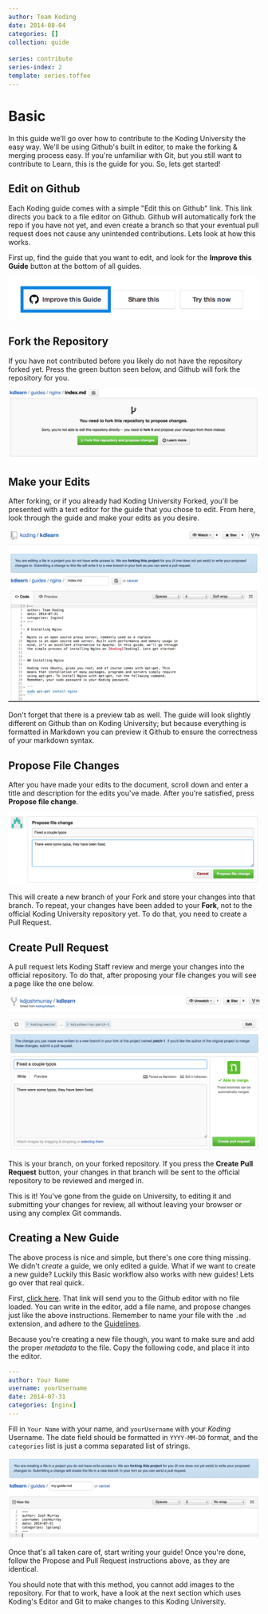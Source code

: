 ```yaml
---
author: Team Koding
date: 2014-08-04
categories: []
collection: guide

series: contribute
series-index: 2
template: series.toffee
---
```


# Basic

In this guide we'll go over how to contribute to the Koding University 
the easy way. We'll be using Github's built in editor, to make the 
forking & merging process easy. If you're unfamiliar with Git, but you 
still want to contribute to Learn, this is the guide for you. So, lets 
get started!

## Edit on Github

Each Koding guide comes with a simple "Edit this on Github" link. This 
link directs you back to a file editor on Github. Github will 
automatically fork the repo if you have not yet, and even create a branch 
so that your eventual pull request does not cause any unintended 
contributions. Lets look at how this works.

First up, find the guide that you want to edit, and look for the 
**Improve this Guide** button at the bottom of all guides.

![Edit on Github](edit-on-github.png)

## Fork the Repository

If you have not contributed before you likely do not have the repository 
forked yet. Press the green button seen below, and Github will fork the 
repository for you.

![Fork](fork.png)

## Make your Edits

After forking, or if you already had Koding University Forked, you'll be 
presented with a text editor for the guide that you chose to edit. From 
here, look through the guide and make your edits as you desire.

![Edit](edit.png)

Don't forget that there is a preview tab as well. The guide will look 
slightly different on Github than on Koding University; but because 
everything is formatted in Markdown you can preview it Github to ensure 
the correctness of your markdown syntax.

## Propose File Changes

After you have made your edits to the document, scroll down and enter a 
title and description for the edits you've made. After you're satisfied, 
press **Propose file change**.

![propose](propose.png)

This will create a new branch of your Fork and store your changes into 
that branch. To repeat, your changes have been added to your **Fork**, 
not to the official Koding University repository yet. To do that, you 
need to create a Pull Request.

## Create Pull Request

A pull request lets Koding Staff review and merge your changes into the 
official repository. To do that, after proposing your file changes you 
will see a page like the one below.

![Pull Request](pull-request.png)

This is your branch, on your forked repository. If you press the **Create 
Pull Request** button, your changes in that branch will be sent to the 
official repository to be reviewed and merged in.

This is it! You've gone from the guide on University, to editing it and 
submitting your changes for review, all without leaving your browser or 
using any complex Git commands.

## Creating a New Guide

The above process is nice and simple, but there's one core thing missing. 
We didn't *create* a guide, we only edited a guide. What if we want to 
create a new guide? Luckily this Basic workflow also works with new 
guides! Lets go over that real quick.

First, [click here][newguide]. That link will send you to the Github 
editor with no file loaded. You can write in the editor, add a file name, 
and propose changes just like the above instructions. Remember to name 
your file with the `.md` extension, and adhere to the 
[Guidelines][guidelines].

Because you're creating a new file though, you want to make sure and add 
the proper *metadata* to the file. Copy the following code, and place it 
into the editor.

```yaml
---
author: Your Name
username: yourUsername
date: 2014-07-31
categories: [nginx]
---
```

Fill in `Your Name` with your name, and `yourUsername` with your *Koding* 
Username. The date field should be formatted in `YYYY-MM-DD` format, and 
the `categories` list is just a comma separated list of strings.

![New Guide](new-guide.png)

Once that's all taken care of, start writing your guide! Once you're 
done, follow the Propose and Pull Request instructions above, as they are 
identical.

You should note that with this method, you cannot add images to the 
repository. For that to work, have a look at the next section which uses 
Koding's Editor and Git to make changes to this Koding University.


[newguide]: https://github.com/koding/kdlearn/new/master/guides
[guidelines]: ../guidelines
